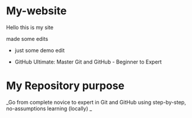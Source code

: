 # My-website

Hello this is my site

made some edits
* just some demo edit 

* GitHub Ultimate: Master Git and GitHub - Beginner to Expert 
# My Repository purpose
_Go from complete novice to expert in Git and GitHub using step-by-step, no-assumptions learning (locally) _

